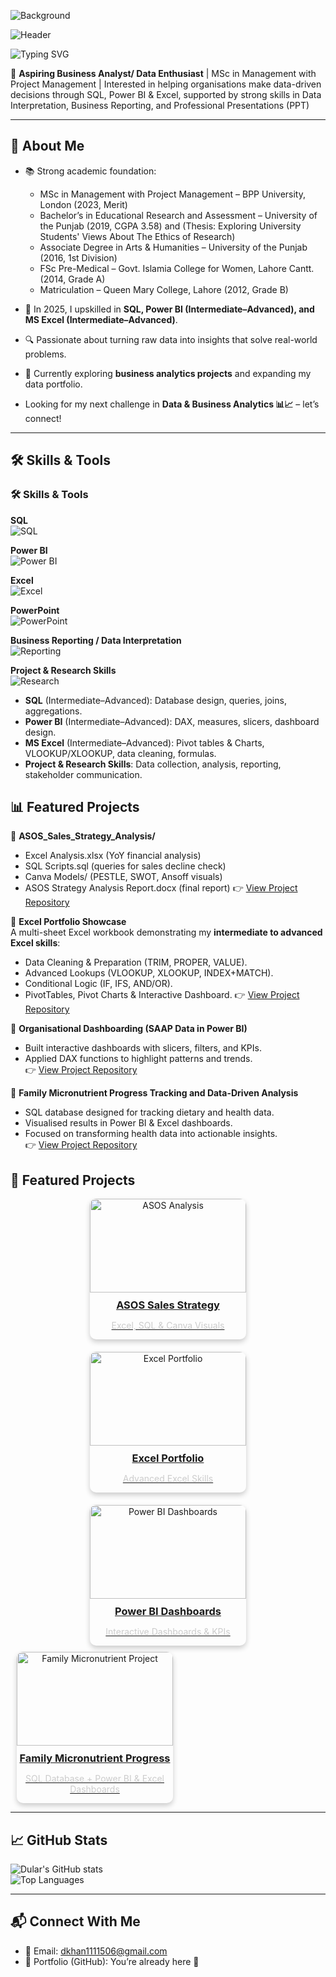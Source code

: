 ![Background](![731628](https://github.com/user-attachments/assets/8c0cc9e6-4f2d-4939-bfae-be6c7a0ca470))

<!-- Dark Header / Banner -->
![Header](./images/header.png)
  
![Typing SVG](https://readme-typing-svg.demolab.com?font=Fira+Code&size=22&pause=1000&color=F7A8B8&width=500&lines=Hi,+I'm+Dular+Tufail+👋)

🎯 **Aspiring Business Analyst/ Data Enthusiast** | MSc in Management with Project Management | Interested in helping organisations make data-driven decisions through SQL, Power BI & Excel, supported by strong skills in Data Interpretation, Business Reporting, and Professional Presentations (PPT)

---

## 🌟 About Me  
- 📚 Strong academic foundation:  
  - MSc in Management with Project Management – BPP University, London (2023, Merit)  
  - Bachelor’s in Educational Research and Assessment – University of the Punjab (2019, CGPA 3.58)  and (Thesis: Exploring University Students' Views About The Ethics of Research)
  - Associate Degree in Arts & Humanities – University of the Punjab (2016, 1st Division)  
  - FSc Pre-Medical – Govt. Islamia College for Women, Lahore Cantt. (2014, Grade A)  
  - Matriculation – Queen Mary College, Lahore (2012, Grade B)  

- 🚀 In 2025, I upskilled in **SQL, Power BI (Intermediate–Advanced), and MS Excel (Intermediate–Advanced)**.  
- 🔍 Passionate about turning raw data into insights that solve real-world problems.  
- 🌱 Currently exploring **business analytics projects** and expanding my data portfolio.
- Looking for my next challenge in **Data & Business Analytics 📊📈** – let’s connect!  

---

## 🛠️ Skills & Tools  
### 🛠️ Skills & Tools

**SQL**  
![SQL](https://img.shields.io/badge/SQL-70%25-brightgreen)

**Power BI**  
![Power BI](https://img.shields.io/badge/Power%20BI-75%25-yellow)

**Excel**  
![Excel](https://img.shields.io/badge/Excel-80%25-blue)

**PowerPoint**  
![PowerPoint](https://img.shields.io/badge/PowerPoint-70%25-purple)

**Business Reporting / Data Interpretation**  
![Reporting](https://img.shields.io/badge/Reporting-80%25-red)

**Project & Research Skills**  
![Research](https://img.shields.io/badge/Research-75%25-green)

- **SQL** (Intermediate–Advanced): Database design, queries, joins, aggregations. 
-  **Power BI** (Intermediate–Advanced): DAX, measures, slicers, dashboard design. 
-  **MS Excel** (Intermediate–Advanced): Pivot tables & Charts, VLOOKUP/XLOOKUP, data cleaning, formulas. 
-  **Project & Research Skills**: Data collection, analysis, reporting, stakeholder communication.


## 📊 Featured Projects  

🔹 **ASOS_Sales_Strategy_Analysis/**
- Excel Analysis.xlsx          (YoY financial analysis)
- SQL Scripts.sql              (queries for sales decline check)
- Canva Models/                (PESTLE, SWOT, Ansoff visuals)
- ASOS Strategy Analysis Report.docx    (final report)
👉 [View Project Repository](#)

🔹 **Excel Portfolio Showcase**    
A multi-sheet Excel workbook demonstrating my **intermediate to advanced Excel skills**:  
- Data Cleaning & Preparation (TRIM, PROPER, VALUE).  
- Advanced Lookups (VLOOKUP, XLOOKUP, INDEX+MATCH).  
- Conditional Logic (IF, IFS, AND/OR).  
- PivotTables, Pivot Charts & Interactive Dashboard.
👉 [View Project Repository](#)  

🔹 **Organisational Dashboarding (SAAP Data in Power BI)**  
- Built interactive dashboards with slicers, filters, and KPIs.  
- Applied DAX functions to highlight patterns and trends.  
👉 [View Project Repository](#)

🔹 **Family Micronutrient Progress Tracking and Data-Driven Analysis**  
- SQL database designed for tracking dietary and health data.  
- Visualised results in Power BI & Excel dashboards.  
- Focused on transforming health data into actionable insights.  
👉 [View Project Repository](#)  



## 📂 Featured Projects

<div style="display: flex; flex-wrap: wrap; justify-content: center; gap: 20px;">

  <!-- Project 1 -->
  <div style="width: 250px; border-radius: 10px; overflow: hidden; box-shadow: 0 4px 8px rgba(0,0,0,0.2); text-align: center; transition: transform 0.3s;">
    <a href="#" target="_blank">
      <img src="./images/project1.png" alt="ASOS Analysis" style="width:100%; height: 150px; object-fit: cover;">
      <h3 style="margin: 10px 0;">ASOS Sales Strategy</h3>
      <p style="font-size: 14px; color: #ccc;">Excel, SQL & Canva Visuals</p>
    </a>
  </div>

  <!-- Project 2 -->
  <div style="width: 250px; border-radius: 10px; overflow: hidden; box-shadow: 0 4px 8px rgba(0,0,0,0.2); text-align: center; transition: transform 0.3s;">
    <a href="#" target="_blank">
      <img src="./images/project2.png" alt="Excel Portfolio" style="width:100%; height: 150px; object-fit: cover;">
      <h3 style="margin: 10px 0;">Excel Portfolio</h3>
      <p style="font-size: 14px; color: #ccc;">Advanced Excel Skills</p>
    </a>
  </div>

  <!-- Project 3 -->
  <div style="width: 250px; border-radius: 10px; overflow: hidden; box-shadow: 0 4px 8px rgba(0,0,0,0.2); text-align: center; transition: transform 0.3s;">
    <a href="#" target="_blank">
      <img src="./images/project3.png" alt="Power BI Dashboards" style="width:100%; height: 150px; object-fit: cover;">
      <h3 style="margin: 10px 0;">Power BI Dashboards</h3>
      <p style="font-size: 14px; color: #ccc;">Interactive Dashboards & KPIs</p>
    </a>
  </div>

</div>

<style>
div div:hover {
  transform: scale(1.05);
}
</style>
<!-- Family Micronutrient Project Card -->
<div style="width: 250px; border-radius: 10px; overflow: hidden; box-shadow: 0 4px 8px rgba(0,0,0,0.2); text-align: center; transition: transform 0.3s; margin: 10px;">
  <a href="#" target="_blank">
    <img src="./images/family_micronutrient.png" alt="Family Micronutrient Project" style="width:100%; height: 150px; object-fit: cover;">
    <h3 style="margin: 10px 0;">Family Micronutrient Progress</h3>
    <p style="font-size: 14px; color: #ccc;">SQL Database + Power BI & Excel Dashboards</p>
  </a>
</div>

<style>
div div:hover {
  transform: scale(1.05);
}
</style>


---

## 📈 GitHub Stats

![Dular's GitHub stats](https://github-readme-stats.vercel.app/api?username=dtufailkhan1111506&show_icons=true&theme=tokyonight)  
![Top Languages](https://github-readme-stats.vercel.app/api/top-langs/?username=dtufailkhan1111506&layout=compact&theme=tokyonight)


---

## 📬 Connect With Me  
- 📧 Email: dkhan1111506@gmail.com 
- 📂 Portfolio (GitHub): You’re already here 🚀  
